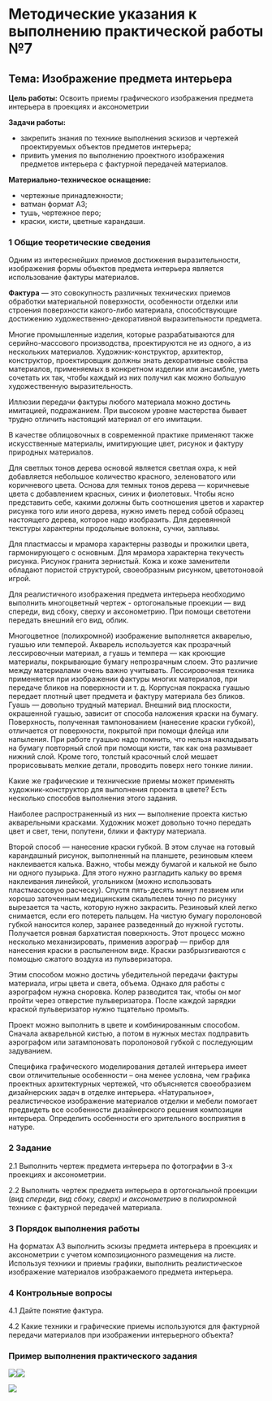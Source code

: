 # Методические указания к выполнению практической работы №7

## Тема: Изображение предмета интерьера

**Цель работы:** Освоить приемы графического изображения предмета интерьера в проекциях и аксонометрии

**Задачи работы:**

*   закрепить знания по технике выполнения эскизов и чертежей проектируемых объектов предметов интерьера;
*   привить умения по выполнению проектного изображения предметов интерьера с фактурной передачей материалов.

**Материально-техническое оснащение:**

*   чертежные принадлежности;
*   ватман формат А3;
*   тушь, чертежное перо;
*   краски, кисти, цветные карандаши.

### 1 Общие теоретические сведения

Одним из интереснейших приемов достижения выразительности, изображения формы объектов предмета интерьера является использование фактуры материалов.

**Фактура** — это совокупность различных технических приемов обработки материальной поверхности, особенности отделки или строения поверхности какого-либо материала, способствующие достижению художественно-декоративной выразительности предмета.

Многие промышленные изделия, которые разрабатываются для серийно-массового производства, проектируются не из одного, а из нескольких материалов. Художник-конструктор, архитектор, конструктор, проектировщик должны знать декоративные свойства материалов, применяемых в конкретном изделии или ансамбле, уметь сочетать их так, чтобы каждый из них получил как можно большую художественную выразительность.

Иллюзии передачи фактуры любого материала можно достичь имитацией, подражанием. При высоком уровне мастерства бывает трудно отличить настоящий материал от его имитации.

В качестве облицовочных в современной практике применяют также искусственные материалы, имитирующие цвет, рисунок и фактуру природных материалов.

Для светлых тонов дерева основой является светлая охра, к ней добавляется небольшое количество красного, зеленоватого или коричневого цвета. Основа для темных тонов дерева — коричневые цвета с добавлением красных, синих и фиолетовых. Чтобы ясно представить себе, какими должны быть соотношения цветов и характер рисунка того или иного дерева, нужно иметь перед собой образец настоящего дерева, которое надо изобразить. Для деревянной текстуры характерны продольные волокна, сучки, заплывы.

Для пластмассы и мрамора характерны разводы и прожилки цвета, гармонирующего с основным. Для мрамора характерна текучесть рисунка. Рисунок гранита зернистый. Кожа и коже заменители обладают пористой структурой, своеобразным рисунком, цветотоновой игрой.

Для реалистичного изображения предмета интерьера необходимо выполнить многоцветный чертеж - ортогональные проекции — вид спереди, вид сбоку, сверху и аксонометрию. При помощи светотени передать внешний его вид, облик.

Многоцветное (полихромной) изображение выполняется акварелью, гуашью или темперой. Акварель используется как прозрачный лессировочныи материал, а гуашь и темпера — как кроющие материалы, покрывающие бумагу непрозрачным слоем. Это различие между материалами очень важно учитывать. Лессировочная техника применяется при изображении фактуры многих материалов, при передаче бликов на поверхности и т. д. Корпусная покраска гуашью передает плотный цвет предмета и фактуру материала без бликов. Гуашь — довольно трудный материал. Внешний вид плоскости, окрашенной гуашью, зависит от способа наложения краски на бумагу. Поверхность, полученная тампонованием (нанесение краски губкой), отличается от поверхности, покрытой при помощи флейца или напыления. При работе гуашью надо помнить, что нельзя накладывать на бумагу повторный слой при помощи кисти, так как она размывает нижний слой. Кроме того, толстый красочный слой мешает прорисовывать мелкие детали, проводить поверх него тонкие линии.

Какие же графические и технические приемы может применять художник-конструктор для выполнения проекта в цвете? Есть несколько способов выполнения этого задания.

Наиболее распространенный из них — выполнение проекта кистью акварельными красками. Художник может довольно точно передать цвет и свет, тени, полутени, блики и фактуру материала.

Второй способ — нанесение краски губкой. В этом случае на готовый карандашный рисунок, выполненный на планшете, резиновым клеем наклеивается калька. Важно, чтобы между бумагой и калькой не было ни одного пузырька. Для этого нужно разгладить кальку во время наклеивания линейкой, угольником (можно использовать пластмассовую расческу). Спустя пять-десять минут лезвием или хорошо заточенным медицинским скальпелем точно по рисунку вырезается та часть, которую нужно закрасить. Резиновый клей легко снимается, если его потереть пальцем. На чистую бумагу поролоновой губкой наносится колер, заранее разведенный до нужной густоты. Получается ровная бархатистая поверхность. Этот процесс можно несколько механизировать, применив аэрограф — прибор для нанесения краски в распыленном виде. Краски разбрызгиваются с помощью сжатого воздуха из пульверизатора.

Этим способом можно достичь убедительной передачи фактуры материала, игры цвета и света, объема. Однако для работы с аэрографом нужна сноровка. Колер разводится так, чтобы он мог пройти через отверстие пульверизатора. После каждой зарядки краской пульверизатор нужно тщательно промыть.

Проект можно выполнить в цвете и комбинированным способом. Сначала акварельной кистью, а потом в нужных местах подправить аэрографом или затампоновать поролоновой губкой с последующим задуванием.

Специфика графического моделирования деталей интерьера имеет свои отличительные особенности – она менее условна, чем графика проектных архитектурных чертежей, что объясняется своеобразием дизайнерских задач в отделке интерьера. «Натуральное», реалистическое изображение материалов отделки и мебели помогает предвидеть все особенности дизайнерского решения композиции интерьера. Определить особенности его зрительного восприятия в натуре.

### 2 Задание

2.1 Выполнить чертеж предмета интерьера по фотографии в 3-х проекциях и аксонометрии.

2.2 Выполнить чертеж предмета интерьера в ортогональной проекции (_вид спереди, вид сбоку, сверх) и аксонометрию_ в полихромной технике с фактурной передачей материала.

### 3 Порядок выполнения работы

На форматах А3 выполнить эскизы предмета интерьера в проекциях и аксонометрии с учетом композиционного размещения на листе. Используя техники и приемы графики, выполнить реалистическое изображение материалов изображаемого предмета интерьера.

### 4 Контрольные вопросы

4.1 Дайте понятие фактура.

4.2 Какие техники и графические приемы используются для фактурной передачи материалов при изображении интерьерного объекта?

### Пример выполнения практического задания

![](assets/a7-1.png)![](assets/a7-2.png)

![](assets/a7-3.jpg)